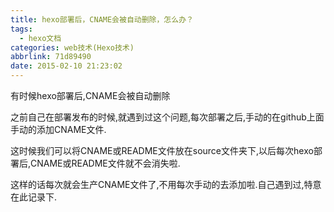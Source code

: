 ```yaml
---
title: hexo部署后，CNAME会被自动删除，怎么办？
tags:
  - hexo文档
categories: web技术(Hexo技术)
abbrlink: 71d89490
date: 2015-02-10 21:23:02
---
```


有时候hexo部署后,CNAME会被自动删除

之前自己在部署发布的时候,就遇到过这个问题,每次部署之后,手动的在github上面手动的添加CNAME文件.

这时候我们可以将CNAME或README文件放在source文件夹下,以后每次hexo部署后,CNAME或README文件就不会消失啦.

这样的话每次就会生产CNAME文件了,不用每次手动的去添加啦.自己遇到过,特意在此记录下.
